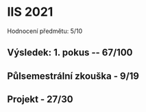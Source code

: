 # IIS 2021
Hodnocení předmětu: 5/10

## Výsledek: 1. pokus -- 67/100

## Půlsemestrální zkouška - 9/19

## Projekt - 27/30
